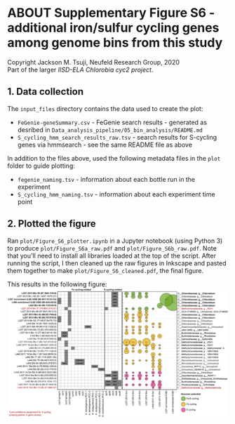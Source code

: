 # ABOUT Supplementary Figure S6 - additional iron/sulfur cycling genes among genome bins from this study
Copyright Jackson M. Tsuji, Neufeld Research Group, 2020  
Part of the larger *IISD-ELA Chlorobia cyc2 project*.

## 1. Data collection
The `input_files` directory contains the data used to create the plot:
- `FeGenie-geneSummary.csv` - FeGenie search results - generated as desribed in `Data_analysis_pipeline/05_bin_analysis/README.md`
- `S_cycling_hmm_search_results_raw.tsv` - search results for S-cycling genes via hmmsearch - see the same README file as above

In addition to the files above, used the following metadata files in the `plot` folder to guide plotting:
- `fegenie_naming.tsv` - information about each bottle run in the experiment
- `S_cycling_hmm_naming.tsv` - information about each experiment time point

## 2. Plotted the figure
Ran `plot/Figure_S6_plotter.ipynb` in a Jupyter notebook (using Python 3) to produce `plot/Figure_S6a_raw.pdf` and `plot/Figure_S6b_raw.pdf`. Note that you'll need to install all libraries loaded at the top of the script. After running the script, I then cleaned up the raw figures in Inkscape and pasted them together to make `plot/Figure_S6_cleaned.pdf`, the final figure.

This results in the following figure:
![Figure_S6](plot/Figure_S6_cleaned.png)
